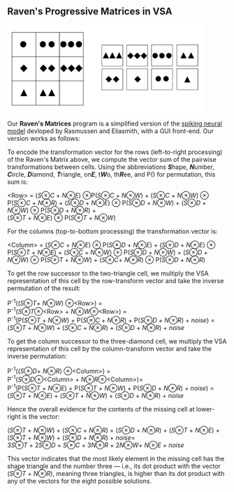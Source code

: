 <h2>Raven's Progressive Matrices in VSA</h2>

<img src="ravens-with-solutions.png" height=200>

<p>

Our <b>Raven's Matrices</b> program is a simplified version of the 
<a href="http://www.sciencedirect.com/science/article/pii/S0160289613001542">
spiking neural model</a>
devloped by Rasmussen and Eliasmith, with a GUI front-end. Our version works as follows:
<p>
To encode the transformation vector for the rows (left-to-right processing) of 
the Raven's Matrix above, we compute the vector sum of the pairwise transformations 
between cells. Using the abbreviations <b><i>S</i></b>hape, <b><i>N</i></b>umber, <b><i>C</i></b>ircle, 
<b><i>D</i></b>iamond, <b><i>T</i></b>riangle, on<b><i>E</i></b>, t<b><i>W</i></b>o, th<b><i>R</i></b>ee, and
P() for permutation, this sum is:
<p>
&lt;Row&gt; =  (<i>S</i>&otimes;<i>C</i> + <i>N</i>&otimes;<i>E</i>) &otimes;P(<i>S</i>&otimes;<i>C</i> + <i>N</i>&otimes;<i>W</i>) + (<i>S</i>&otimes;<i>C</i> + <i>N</i>&otimes;<i>W</i>) &otimes; P(<i>S</i>&otimes;<i>C</i> + <i>N</i>&otimes;<i>R</i>) +
(<i>S</i>&otimes;<i>D</i> + <i>N</i>&otimes;<i>E</i>) &otimes; P(<i>S</i>&otimes;<i>D</i> + <i>N</i>&otimes;<i>W</i>) + (<i>S</i>&otimes;<i>D</i> + <i>N</i>&otimes;<i>W</i>) &otimes; P(<i>S</i>&otimes;<i>D</i> + <i>N</i>&otimes;<i>R</i>) + <br>
(<i>S</i>&otimes;<i>T</i> + <i>N</i>&otimes;<i>E</i>) &otimes; P(<i>S</i>&otimes;<i>T</i> + <i>N</i>&otimes;<i>W</i>) 
<p>
For the columns (top-to-bottom processing) the transformation vector is:
<p>

&lt;Column&gt; =  (<i>S</i>&otimes;<i>C</i> + <i>N</i>&otimes;<i>E</i>) &otimes; P(<i>S</i>&otimes;<i>D</i> + <i>N</i>&otimes;<i>E</i>) + (<i>S</i>&otimes;<i>D</i> + <i>N</i>&otimes;<i>E</i>) &otimes; P(<i>S</i>&otimes;<i>T</i> + <i>N</i>&otimes;<i>E</i>) +
(<i>S</i>&otimes;<i>C</i> + <i>N</i>&otimes;<i>W</i>) &otimes; P(<i>S</i>&otimes;<i>D</i> + <i>N</i>&otimes;<i>W</i>) + (<i>S</i>&otimes;<i>D</i> + <i>N</i>&otimes;<i>W</i>) &otimes; P(<i>S</i>&otimes;<i>T</i> + <i>N</i>&otimes;<i>W</i>) +
(<i>S</i>&otimes;<i>C</i>+ <i>N</i>&otimes;<i>R</i>) &otimes; P(<i>S</i>&otimes;<i>D</i> + <i>N</i>&otimes;<i>R</i>)     
<p>

To get the row successor to the 
two-triangle cell, we multiply the VSA representation of this cell by the 
row-transform vector and take the inverse permutation of the result:
<p>

P<sup>-1</sup>((<i>S</i>&otimes;<i>T</i>+ <i>N</i>&otimes;<i>W</i>)  &otimes;&lt;Row&gt;) =<br>
P<sup>-1</sup>(<i>S</i>&otimes;<i>T</i>&otimes;&lt;Row&gt;  +  <i>N</i>&otimes;<i>W</i>&otimes;&lt;Row&gt;) =<br>
P<sup>-1</sup>(P(<i>S</i>&otimes;<i>T</i> +  <i>N</i>&otimes;<i>W</i>) + P(<i>S</i>&otimes;<i>C</i> + <i>N</i>&otimes;<i>R</i>) + P(<i>S</i>&otimes;<i>D</i> + <i>N</i>&otimes;<i>R</i>) + <i>noise</i>) =<br>
(<i>S</i>&otimes;<i>T</i> +  <i>N</i>&otimes;<i>W</i>) + (<i>S</i>&otimes;<i>C</i> + <i>N</i>&otimes;<i>R</i>) + (<i>S</i>&otimes;<i>D</i> + <i>N</i>&otimes;<i>R</i>) + <i>noise</i>
<p>

To get the column successor to the three-diamond cell, we multiply the VSA 
representation of this cell by the column-transform vector and take the inverse 
permutation:
<p>

P<sup>-1</sup>((<i>S</i>&otimes;<i>D</i>+ <i>N</i>&otimes;<i>R</i>)  &otimes;&lt;Column&gt;) =<br>
P<sup>-1</sup>(<i>S</i>&otimes;<i>D</i>&otimes;&lt;Column&gt;  + <i>N</i>&otimes;<i>R</i>&otimes;&lt;Column&gt;)=<br>
P<sup>-1</sup>(P(<i>S</i>&otimes;<i>T</i> + <i>N</i>&otimes;<i>E</i>) + P(<i>S</i>&otimes;<i>T</i> + <i>N</i>&otimes;<i>W</i>) + P(<i>S</i>&otimes;<i>D</i> + <i>N</i>&otimes;<i>R</i>) + <i>noise</i>) =<br>
(<i>S</i>&otimes;<i>T</i> + <i>N</i>&otimes;<i>E</i>) + (<i>S</i>&otimes;<i>T</i> + <i>N</i>&otimes;<i>W</i>) + (<i>S</i>&otimes;<i>D</i> + <i>N</i>&otimes;<i>R</i>) + <i>noise</i>
<p>

Hence the overall evidence for the contents of the missing cell at lower-right 
is the vector:
<p>

(<i>S</i>&otimes;<i>T</i> +  <i>N</i>&otimes;<i>W</i>) + (<i>S</i>&otimes;<i>C</i> + <i>N</i>&otimes;<i>R</i>) + (<i>S</i>&otimes;<i>D</i> + <i>N</i>&otimes;<i>R</i>) + (<i>S</i>&otimes;<i>T</i> + <i>N</i>&otimes;<i>E</i>) + (<i>S</i>&otimes;<i>T</i> + <i>N</i>&otimes;<i>W</i>) + (<i>S</i>&otimes;<i>D</i> + <i>N</i>&otimes;<i>R</i>) + <i>noise</i>=<br>
3<i>S</i>&otimes;<i>T</i> + 2<i>S</i>&otimes;<i>D</i> + <i>S</i>&otimes;<i>C</i> + 3<i>N</i>&otimes;<i>R</i> + 2<i>N</i>&otimes;<i>W</i>+ <i>N</i>&otimes;<i>E</i> + <i>noise</i>

<p>
This vector indicates that the most likely element in the missing cell has the 
shape triangle and the number three &mdash; i.e., its dot product with the vector 
(<i>S</i>&otimes;<i>T</i> + <i>N</i>&otimes;<i>R</i>), meaning three triangles,
is higher than its dot product with any of the vectors for the eight possible solutions. 


</body>

